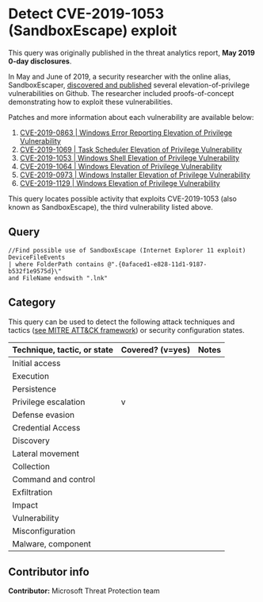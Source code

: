 # Detect CVE-2019-1053 (SandboxEscape) exploit

This query was originally published in the threat analytics report, **May 2019 0-day disclosures**.

In May and June of 2019, a security researcher with the online alias, SandboxEscaper, [discovered and published](https://threatpost.com/sandboxescaper-more-exploits-ie-zero-day/145010/) several elevation-of-privilege vulnerabilities on Github. The researcher included proofs-of-concept demonstrating how to exploit these vulnerabilities.

Patches and more information about each vulnerability are available below:

1. [CVE-2019-0863 | Windows Error Reporting Elevation of Privilege Vulnerability](https://portal.msrc.microsoft.com/en-US/security-guidance/advisory/CVE-2019-0863)
1. [CVE-2019-1069 | Task Scheduler Elevation of Privilege Vulnerability](https://portal.msrc.microsoft.com/en-US/security-guidance/advisory/CVE-2019-1069)
1. [CVE-2019-1053 | Windows Shell Elevation of Privilege Vulnerability](https://portal.msrc.microsoft.com/en-US/security-guidance/advisory/CVE-2019-1053)
1. [CVE-2019-1064 | Windows Elevation of Privilege Vulnerability](https://portal.msrc.microsoft.com/en-US/security-guidance/advisory/CVE-2019-1064)
1. [CVE-2019-0973 | Windows Installer Elevation of Privilege Vulnerability](https://portal.msrc.microsoft.com/en-US/security-guidance/advisory/CVE-2019-0973)
1. [CVE-2019-1129 | Windows Elevation of Privilege Vulnerability](https://portal.msrc.microsoft.com/en-US/security-guidance/advisory/CVE-2019-1129)

This query locates possible activity that exploits CVE-2019-1053 (also known as SandboxEscape), the third vulnerability listed above.

## Query

```Kusto
//Find possible use of SandboxEscape (Internet Explorer 11 exploit)
DeviceFileEvents 
| where FolderPath contains @".{0afaced1-e828-11d1-9187-b532f1e9575d}\"
and FileName endswith ".lnk"
```

## Category

This query can be used to detect the following attack techniques and tactics ([see MITRE ATT&CK framework](https://attack.mitre.org/)) or security configuration states.

| Technique, tactic, or state | Covered? (v=yes) | Notes |
|------------------------|----------|-------|
| Initial access |  |  |
| Execution |  |  |
| Persistence |  |  |
| Privilege escalation | v |  |
| Defense evasion |  |  |
| Credential Access |  |  |
| Discovery |  |  |
| Lateral movement |  |  |
| Collection |  |  |
| Command and control |  |  |
| Exfiltration |  |  |
| Impact |  |  |
| Vulnerability |  |  |
| Misconfiguration |  |  |
| Malware, component |  |  |

## Contributor info

**Contributor:** Microsoft Threat Protection team
